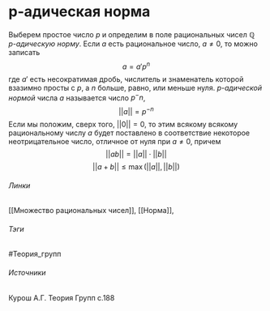 # p-адическая норма
Выберем простое число $p$ и определим в поле рациональных чисел $\mathbb{Q}$ *$p$-адическую норму*. Если $a$ есть рациональное число, $a\neq0$, то можно записать $$a=a'p^n$$ где $a'$ есть несократимая дробь, числитель и знаменатель которой взазимно просты с $p$, а $n$ больше, равно, или меньше нуля. *$p$-адической нормой* числа $a$ называется число $p^-n$,$$||a||=p^{-n}$$
Если мы положим, сверх того, $||0||=0$, то этим всякому всякому рациональному числу $a$ будет поставлено в соответствие некоторое неотрицательное число, отличное от нуля при $a\neq0$, причем 
$$||ab||=||a||\cdot||b||$$
$$||a+b||\leq\max(||a||,||b||)$$

###### Линки
 [[Множество рациональных чисел]], 
 [[Норма]],
###### Тэги
 #Теория_групп 
###### Источники
 Курош А.Г. Теория Групп с.188